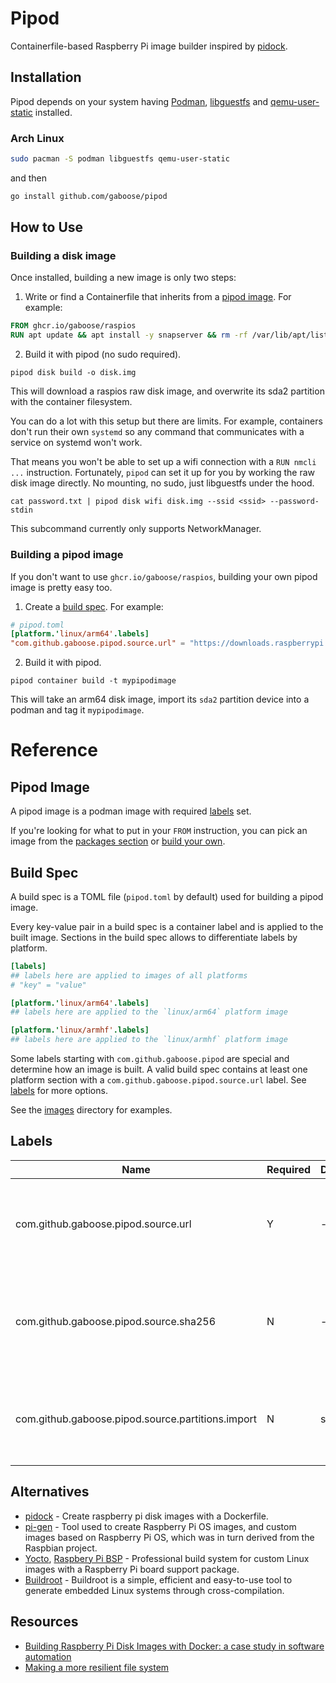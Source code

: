 # Pipod

Containerfile-based Raspberry Pi image builder inspired by [pidock](https://github.com/eringr/pidock).

## Installation

Pipod depends on your system having [Podman](https://podman.io), [libguestfs](https://libguestfs.org) and [qemu-user-static](https://www.qemu.org) installed.

### Arch Linux

```sh
sudo pacman -S podman libguestfs qemu-user-static
```

and then

```sh
go install github.com/gaboose/pipod
```

## How to Use

### Building a disk image

Once installed, building a new image is only two steps:

1. Write or find a Containerfile that inherits from a [pipod image](#pipod-image). For example:

```Dockerfile
FROM ghcr.io/gaboose/raspios
RUN apt update && apt install -y snapserver && rm -rf /var/lib/apt/lists/*
```

2. Build it with pipod (no sudo required).

```
pipod disk build -o disk.img
```

This will download a raspios raw disk image, and overwrite its sda2 partition with the container filesystem.

You can do a lot with this setup but there are limits. For example, containers don't run their own `systemd` so any command that communicates with a service on systemd won't work.

That means you won't be able to set up a wifi connection with a `RUN nmcli ...` instruction. Fortunately, `pipod` can set it up for you by working the raw disk image directly. No mounting, no sudo, just libguestfs under the hood.

```
cat password.txt | pipod disk wifi disk.img --ssid <ssid> --password-stdin
```

This subcommand currently only supports NetworkManager.

### Building a pipod image

If you don't want to use `ghcr.io/gaboose/raspios`, building your own pipod image is pretty easy too.

1. Create a [build spec](#build-spec). For example:

```toml
# pipod.toml
[platform.'linux/arm64'.labels]
"com.github.gaboose.pipod.source.url" = "https://downloads.raspberrypi.com/raspios_lite_arm64/images/raspios_lite_arm64-2025-10-02/2025-10-01-raspios-trixie-arm64-lite.img.xz"
```

2. Build it with pipod.

```
pipod container build -t mypipodimage
```

This will take an arm64 disk image, import its `sda2` partition device into a podman and tag it `mypipodimage`.

# Reference

## Pipod Image

A pipod image is a podman image with required [labels](#labels) set.

If you're looking for what to put in your `FROM` instruction, you can pick an image from the [packages section](https://github.com/gaboose?tab=packages&repo_name=pipod) or [build your own](#building-a-pipod-image).

## Build Spec

A build spec is a TOML file (`pipod.toml` by default) used for building a pipod image.

Every key-value pair in a build spec is a container label and is applied to the built image. Sections in the build spec allows to differentiate labels by platform.

```toml
[labels]
## labels here are applied to images of all platforms
# "key" = "value"

[platform.'linux/arm64'.labels]
## labels here are applied to the `linux/arm64` platform image

[platform.'linux/armhf'.labels]
## labels here are applied to the `linux/armhf` platform image
```

Some labels starting with `com.github.gaboose.pipod` are special and determine how an image is built. A valid build spec contains at least one platform section with a `com.github.gaboose.pipod.source.url` label. See [labels](#labels) for more options.

See the [images](images) directory for examples.

## Labels

| Name                                              | Required | Default | Description                                                       |
| ------------------------------------------------- | -------- | ------- | ----------------------------------------------------------------- |
| com.github.gaboose.pipod.source.url               | Y        | -       | Link to the disk image from which this container was created.     |
| com.github.gaboose.pipod.source.sha256            | N        | -       | The SHA256 hash to verify the downloaded source image against.    |
| com.github.gaboose.pipod.source.partitions.import | N        | sda2    | The partition device from which this container image was created. |

## Alternatives

- [pidock](https://github.com/eringr/pidock) - Create raspberry pi disk images with a Dockerfile.
- [pi-gen](https://github.com/RPi-Distro/pi-gen) - Tool used to create Raspberry Pi OS images, and custom images based on Raspberry Pi OS, which was in turn derived from the Raspbian project.
- [Yocto](https://www.yoctoproject.org/), [Raspbery Pi BSP](https://git.yoctoproject.org/meta-raspberrypi/about/) - Professional build system for custom Linux images with a Raspberry Pi board support package.
- [Buildroot](https://buildroot.org/) - Buildroot is a simple, efficient and easy-to-use tool to generate embedded Linux systems through cross-compilation.

## Resources

- [Building Raspberry Pi Disk Images with Docker: a case study in software automation](https://www.boulderes.com/resource-library/building-raspberry-pi-disk-images-with-docker-a-case-study-in-software-automation)
- [Making a more resilient file system](https://pip.raspberrypi.com/categories/685-whitepapers-app-notes/documents/RP-003610-WP/Making-a-more-resilient-file-system.pdf)
